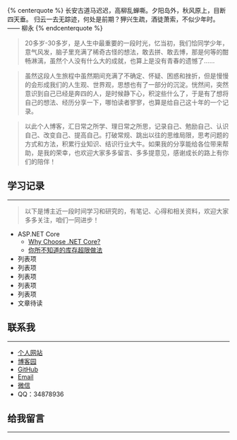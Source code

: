 ﻿---
date: 2018-03-02 11:11:56
type: "about"
---
{% centerquote %}
长安古道马迟迟，高柳乱蝉嘶。夕阳岛外，秋风原上，目断四天垂。
归云一去无踪迹，何处是前期？狎兴生疏，酒徒萧索，不似少年时。
—— 柳永
{% endcenterquote %}

>20多岁-30多岁，是人生中最重要的一段时光，忆当初，我们恰同学少年，意气风发，脑子里充满了稀奇古怪的想法，敢去拼、敢去博，那是何等的酣畅淋漓，虽然个人没有什么大的成就，也算上是没有青春的遗憾了……

>虽然这段人生旅程中虽然期间充满了不确定、怀疑、困惑和挫折，但是慢慢的会形成我们的人生观、世界观，思想也有了一部分的沉淀。恍然间，突然意识到自己已经是奔四的人，是时候静下心，积淀些什么了，于是有了想将自己的想法、经历分享一下，哪怕读者寥寥，也算是给自己这十年的一个记录。

>以此个人博客，汇日常之所学、理日常之所思，记录自己、勉励自己、认识自己、改变自己、提高自己。打破常规、跳出以往的思维局限，思考问题的方式和方法，积累行业知识、结识行业大牛。如果我的分享能给各位带来帮助，是我的荣幸，也欢迎大家多多留言、多多提意见，感谢成长的路上有你们的陪伴！

## 学习记录

---

>以下是博主近一段时间学习和研究的，有笔记、心得和相关资料，欢迎大家多多关注，咱们一同进步！

 - ASP.NET Core
 	- [Why Choose .NET Core?](http://freecontent.manning.com/why-choose-net-core/)
 	- [你所不知道的库存超限做法](https://www.cnblogs.com/scy251147/p/8371636.html)
 - 列表项 
  - 列表项
  - 列表项
  - 列表项
 - 列表项
 - 文章待读

## 联系我 

---

 - [个人网站](https://www.lancel0t.cn)
 - [博客园](https://www.cnblogs.com/lizzie-xhu)
 - [GitHub](https://github.com/lizzie2008)
 - [Email](mailto:34878936@qq.com)
 - [微信](http://weixin.sogou.com/weixin?type=1&s_from=input&query=%E5%8E%9F%E5%AD%90%E8%9B%8BLive%2B&ie=utf8&_sug_=n&_sug_type_=&w=01019900&sut=1300&sst0=1519978320419&lkt=0%2C0%2C0)
 - QQ：34878936

## 给我留言 

---
